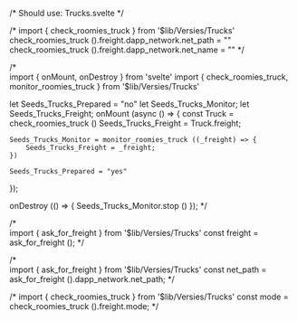 

/*
	Should use: Trucks.svelte
*/


/*
	import { check_roomies_truck } from '$lib/Versies/Trucks'
	check_roomies_truck ().freight.dapp_network.net_path = ""
	check_roomies_truck ().freight.dapp_network.net_name = ""
*/


/*	
import { onMount, onDestroy } from 'svelte'
import { check_roomies_truck, monitor_roomies_truck } from '$lib/Versies/Trucks'

let Seeds_Trucks_Prepared = "no"
let Seeds_Trucks_Monitor;
let Seeds_Trucks_Freight;
onMount (async () => {
	const Truck = check_roomies_truck ()
	Seeds_Trucks_Freight = Truck.freight; 
	
	Seeds_Trucks_Monitor = monitor_roomies_truck ((_freight) => {
		Seeds_Trucks_Freight = _freight;
	})
	
	Seeds_Trucks_Prepared = "yes"
});

onDestroy (() => {
	Seeds_Trucks_Monitor.stop ()
}); 
*/


/*	
	import { ask_for_freight } from '$lib/Versies/Trucks'
	const freight = ask_for_freight ();
*/

/*	
	import { ask_for_freight } from '$lib/Versies/Trucks'
	const net_path = ask_for_freight ().dapp_network.net_path;
*/


/*
	import { check_roomies_truck } from '$lib/Versies/Trucks'
	const mode = check_roomies_truck ().freight.mode;
*/



